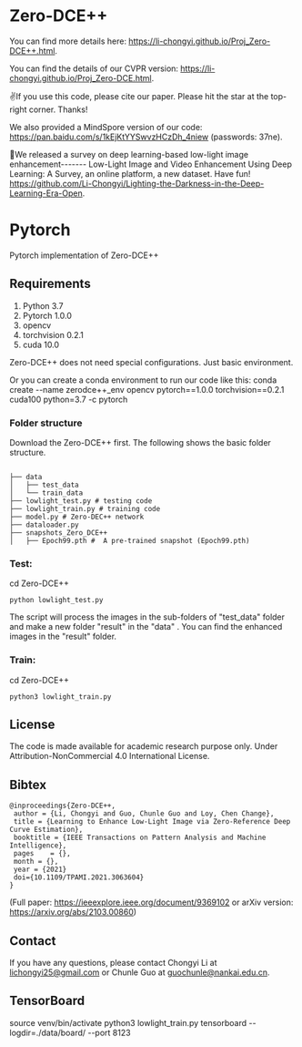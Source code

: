 # Zero-DCE++

You can find more details here: https://li-chongyi.github.io/Proj_Zero-DCE++.html.

You can find the details of our CVPR version: https://li-chongyi.github.io/Proj_Zero-DCE.html.

✌If you use this code, please cite our paper. Please hit the star at the top-right corner. Thanks!

We also provided a MindSpore version of our code: https://pan.baidu.com/s/1kEjKtYYSwvzHCzDh_4niew (passwords: 37ne).

🌈We released a survey on deep learning-based low-light image enhancement------- Low-Light Image and Video Enhancement
Using Deep Learning: A Survey, an online platform, a new dataset. Have
fun! https://github.com/Li-Chongyi/Lighting-the-Darkness-in-the-Deep-Learning-Era-Open.

# Pytorch

Pytorch implementation of Zero-DCE++

## Requirements

1. Python 3.7
2. Pytorch 1.0.0
3. opencv
4. torchvision 0.2.1
5. cuda 10.0

Zero-DCE++ does not need special configurations. Just basic environment.

Or you can create a conda environment to run our code like this:
conda create --name zerodce++_env opencv pytorch==1.0.0 torchvision==0.2.1 cuda100 python=3.7 -c pytorch

### Folder structure

Download the Zero-DCE++ first. The following shows the basic folder structure.

```

├── data
│   ├── test_data 
│   └── train_data 
├── lowlight_test.py # testing code
├── lowlight_train.py # training code
├── model.py # Zero-DEC++ network
├── dataloader.py
├── snapshots_Zero_DCE++
│   ├── Epoch99.pth #  A pre-trained snapshot (Epoch99.pth)
```

### Test:

cd Zero-DCE++

```
python lowlight_test.py 
```

The script will process the images in the sub-folders of "test_data" folder and make a new folder "result" in the "data"
. You can find the enhanced images in the "result" folder.

### Train:

cd Zero-DCE++

```
python3 lowlight_train.py 
```

## License

The code is made available for academic research purpose only. Under Attribution-NonCommercial 4.0 International
License.

## Bibtex

```
@inproceedings{Zero-DCE++,
 author = {Li, Chongyi and Guo, Chunle Guo and Loy, Chen Change},
 title = {Learning to Enhance Low-Light Image via Zero-Reference Deep Curve Estimation},
 booktitle = {IEEE Transactions on Pattern Analysis and Machine Intelligence},
 pages    = {},
 month = {},
 year = {2021}
 doi={10.1109/TPAMI.2021.3063604}
}
```

(Full paper: https://ieeexplore.ieee.org/document/9369102 or arXiv version: https://arxiv.org/abs/2103.00860)

## Contact

If you have any questions, please contact Chongyi Li at lichongyi25@gmail.com or Chunle Guo at guochunle@nankai.edu.cn.

## TensorBoard
source venv/bin/activate
python3 lowlight_train.py
tensorboard --logdir=./data/board/ --port 8123
